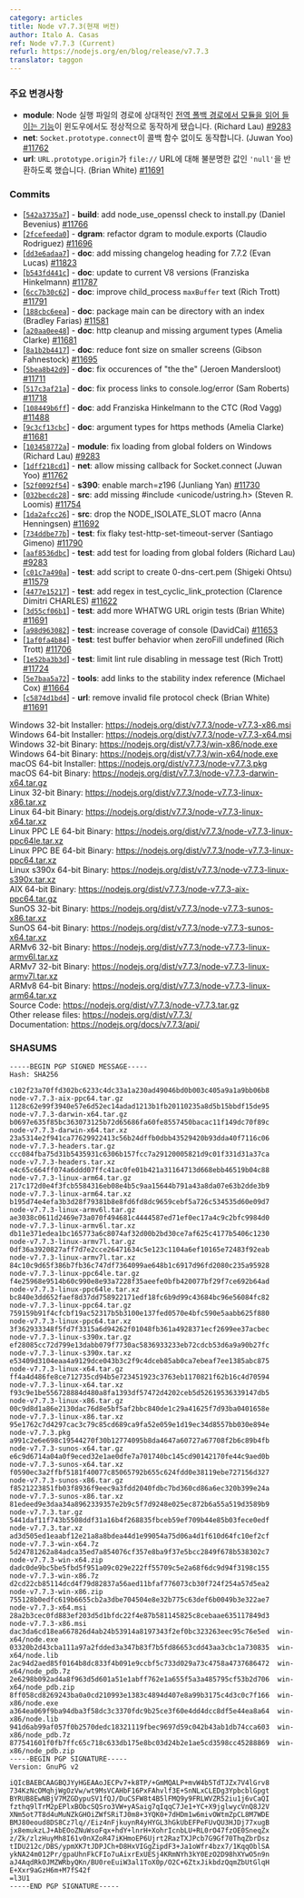 ```yaml
---
category: articles
title: Node v7.7.3(현재 버전)
author: Italo A. Casas
ref: Node v7.7.3 (Current)
refurl: https://nodejs.org/en/blog/release/v7.7.3
translator: taggon
---
```


<!--
### Notable changes

* **module**: The [module loading global fallback](https://nodejs.org/dist/latest-v6.x/docs/api/modules.html#modules_loading_from_the_global_folders) to the Node executable's directory now works correctly on Windows. (Richard Lau) [#9283](https://github.com/nodejs/node/pull/9283)
* **net**: `Socket.prototype.connect` now once again functions without a callback. (Juwan Yoo) [#11762](https://github.com/nodejs/node/pull/11762)
* **url**: `URL.prototype.origin` now properly specified an opaque return of `'null'` for `file://` URLs. (Brian White) [#11691](https://github.com/nodejs/node/pull/11691)
-->

### 주요 변경사항
* **module**: Node 실행 파일의 경로에 상대적인 [전역 폴백 경로에서 모듈을 읽어 들이는 기능](https://nodejs.org/dist/latest-v6.x/docs/api/modules.html#modules_loading_from_the_global_folders)이 윈도우에서도 정상적으로 동작하게 됐습니다. (Richard Lau) [#9283](https://github.com/nodejs/node/pull/9283)
* **net**: `Socket.prototype.connect`이 콜백 함수 없이도 동작합니다. (Juwan Yoo) [#11762](https://github.com/nodejs/node/pull/11762)
* **url**: `URL.prototype.origin`가 `file://` URL에 대해 불분명한 값인 `'null'`을 반환하도록 했습니다. (Brian White) [#11691](https://github.com/nodejs/node/pull/11691)


### Commits

* [[`542a3735a7`](https://github.com/nodejs/node/commit/542a3735a7)] - **build**: add node_use_openssl check to install.py (Daniel Bevenius) [#11766](https://github.com/nodejs/node/pull/11766)
* [[`2fcefeeda0`](https://github.com/nodejs/node/commit/2fcefeeda0)] - **dgram**: refactor dgram to module.exports (Claudio Rodriguez) [#11696](https://github.com/nodejs/node/pull/11696)
* [[`dd3e6adaa7`](https://github.com/nodejs/node/commit/dd3e6adaa7)] - **doc**: add missing changelog heading for 7.7.2 (Evan Lucas) [#11823](https://github.com/nodejs/node/pull/11823)
* [[`b543fd441c`](https://github.com/nodejs/node/commit/b543fd441c)] - **doc**: update to current V8 versions (Franziska Hinkelmann) [#11787](https://github.com/nodejs/node/pull/11787)
* [[`6cc7b30c62`](https://github.com/nodejs/node/commit/6cc7b30c62)] - **doc**: improve child_process `maxBuffer` text (Rich Trott) [#11791](https://github.com/nodejs/node/pull/11791)
* [[`188cbc6eea`](https://github.com/nodejs/node/commit/188cbc6eea)] - **doc**: package main can be directory with an index (Bradley Farias) [#11581](https://github.com/nodejs/node/pull/11581)
* [[`a20aa0ee48`](https://github.com/nodejs/node/commit/a20aa0ee48)] - **doc**: http cleanup and missing argument types (Amelia Clarke) [#11681](https://github.com/nodejs/node/pull/11681)
* [[`8a1b2b4417`](https://github.com/nodejs/node/commit/8a1b2b4417)] - **doc**: reduce font size on smaller screens (Gibson Fahnestock) [#11695](https://github.com/nodejs/node/pull/11695)
* [[`5bea8b42d9`](https://github.com/nodejs/node/commit/5bea8b42d9)] - **doc**: fix occurences of "the the" (Jeroen Mandersloot) [#11711](https://github.com/nodejs/node/pull/11711)
* [[`517c3af21a`](https://github.com/nodejs/node/commit/517c3af21a)] - **doc**: fix process links to console.log/error (Sam Roberts) [#11718](https://github.com/nodejs/node/pull/11718)
* [[`108449b6ff`](https://github.com/nodejs/node/commit/108449b6ff)] - **doc**: add Franziska Hinkelmann to the CTC (Rod Vagg) [#11488](https://github.com/nodejs/node/pull/11488)
* [[`9c3cf13cbc`](https://github.com/nodejs/node/commit/9c3cf13cbc)] - **doc**: argument types for https methods (Amelia Clarke) [#11681](https://github.com/nodejs/node/pull/11681)
* [[`103458772a`](https://github.com/nodejs/node/commit/103458772a)] - **module**: fix loading from global folders on Windows (Richard Lau) [#9283](https://github.com/nodejs/node/pull/9283)
* [[`1dff218cd1`](https://github.com/nodejs/node/commit/1dff218cd1)] - **net**: allow missing callback for Socket.connect (Juwan Yoo) [#11762](https://github.com/nodejs/node/pull/11762)
* [[`52f0092f54`](https://github.com/nodejs/node/commit/52f0092f54)] - **s390**: enable march=z196 (Junliang Yan) [#11730](https://github.com/nodejs/node/pull/11730)
* [[`032becdc28`](https://github.com/nodejs/node/commit/032becdc28)] - **src**: add missing #include \<unicode/ustring.h\> (Steven R. Loomis) [#11754](https://github.com/nodejs/node/issues/11754)
* [[`1da2afcc26`](https://github.com/nodejs/node/commit/1da2afcc26)] - **src**: drop the NODE_ISOLATE_SLOT macro (Anna Henningsen) [#11692](https://github.com/nodejs/node/pull/11692)
* [[`734ddbe77b`](https://github.com/nodejs/node/commit/734ddbe77b)] - **test**: fix flaky test-http-set-timeout-server (Santiago Gimeno) [#11790](https://github.com/nodejs/node/pull/11790)
* [[`aaf8536dbc`](https://github.com/nodejs/node/commit/aaf8536dbc)] - **test**: add test for loading from global folders (Richard Lau) [#9283](https://github.com/nodejs/node/pull/9283)
* [[`c01c7a490a`](https://github.com/nodejs/node/commit/c01c7a490a)] - **test**: add script to create 0-dns-cert.pem (Shigeki Ohtsu) [#11579](https://github.com/nodejs/node/pull/11579)
* [[`4477e15217`](https://github.com/nodejs/node/commit/4477e15217)] - **test**: add regex in test_cyclic_link_protection (Clarence Dimitri CHARLES) [#11622](https://github.com/nodejs/node/pull/11622)
* [[`3d55cf06b1`](https://github.com/nodejs/node/commit/3d55cf06b1)] - **test**: add more WHATWG URL origin tests (Brian White) [#11691](https://github.com/nodejs/node/pull/11691)
* [[`a98d963082`](https://github.com/nodejs/node/commit/a98d963082)] - **test**: increase coverage of console (DavidCai) [#11653](https://github.com/nodejs/node/pull/11653)
* [[`1af0fa4b84`](https://github.com/nodejs/node/commit/1af0fa4b84)] - **test**: test buffer behavior when zeroFill undefined (Rich Trott) [#11706](https://github.com/nodejs/node/pull/11706)
* [[`1e52ba3b3d`](https://github.com/nodejs/node/commit/1e52ba3b3d)] - **test**: limit lint rule disabling in message test (Rich Trott) [#11724](https://github.com/nodejs/node/pull/11724)
* [[`5e7baa5a72`](https://github.com/nodejs/node/commit/5e7baa5a72)] - **tools**: add links to the stability index reference (Michael Cox) [#11664](https://github.com/nodejs/node/pull/11664)
* [[`c5874d1bd4`](https://github.com/nodejs/node/commit/c5874d1bd4)] - **url**: remove invalid file protocol check (Brian White) [#11691](https://github.com/nodejs/node/pull/11691)

Windows 32-bit Installer: https://nodejs.org/dist/v7.7.3/node-v7.7.3-x86.msi<br>
Windows 64-bit Installer: https://nodejs.org/dist/v7.7.3/node-v7.7.3-x64.msi<br>
Windows 32-bit Binary: https://nodejs.org/dist/v7.7.3/win-x86/node.exe<br>
Windows 64-bit Binary: https://nodejs.org/dist/v7.7.3/win-x64/node.exe<br>
macOS 64-bit Installer: https://nodejs.org/dist/v7.7.3/node-v7.7.3.pkg<br>
macOS 64-bit Binary: https://nodejs.org/dist/v7.7.3/node-v7.7.3-darwin-x64.tar.gz<br>
Linux 32-bit Binary: https://nodejs.org/dist/v7.7.3/node-v7.7.3-linux-x86.tar.xz<br>
Linux 64-bit Binary: https://nodejs.org/dist/v7.7.3/node-v7.7.3-linux-x64.tar.xz<br>
Linux PPC LE 64-bit Binary: https://nodejs.org/dist/v7.7.3/node-v7.7.3-linux-ppc64le.tar.xz<br>
Linux PPC BE 64-bit Binary: https://nodejs.org/dist/v7.7.3/node-v7.7.3-linux-ppc64.tar.xz<br>
Linux s390x 64-bit Binary: https://nodejs.org/dist/v7.7.3/node-v7.7.3-linux-s390x.tar.xz<br>
AIX 64-bit Binary: https://nodejs.org/dist/v7.7.3/node-v7.7.3-aix-ppc64.tar.gz<br>
SunOS 32-bit Binary: https://nodejs.org/dist/v7.7.3/node-v7.7.3-sunos-x86.tar.xz<br>
SunOS 64-bit Binary: https://nodejs.org/dist/v7.7.3/node-v7.7.3-sunos-x64.tar.xz<br>
ARMv6 32-bit Binary: https://nodejs.org/dist/v7.7.3/node-v7.7.3-linux-armv6l.tar.xz<br>
ARMv7 32-bit Binary: https://nodejs.org/dist/v7.7.3/node-v7.7.3-linux-armv7l.tar.xz<br>
ARMv8 64-bit Binary: https://nodejs.org/dist/v7.7.3/node-v7.7.3-linux-arm64.tar.xz<br>
Source Code: https://nodejs.org/dist/v7.7.3/node-v7.7.3.tar.gz<br>
Other release files: https://nodejs.org/dist/v7.7.3/<br>
Documentation: https://nodejs.org/docs/v7.7.3/api/

<h3 id="shasums">SHASUMS</h3>

```
-----BEGIN PGP SIGNED MESSAGE-----
Hash: SHA256

c102f23a70ffd302bc6233c4dc33a1a230ad49046bd0b003c405a9a1a9bb06b8  node-v7.7.3-aix-ppc64.tar.gz
1128c62e99f3940e57e6d52ec14adad1213b1fb20110235a8d5b15bbdf15de95  node-v7.7.3-darwin-x64.tar.gz
b0697e635f85bc363073125b72d65686fa60fe8557450bacac11f149dc70f89c  node-v7.7.3-darwin-x64.tar.xz
23a5314e2f941ca77629922413c56b24dffb0dbb43529420b93dda40f7116c06  node-v7.7.3-headers.tar.gz
ccc084fba75d31b5435931c6306b157fcc7a29120005821d9c01f331d31a37ca  node-v7.7.3-headers.tar.xz
e4c65c664ff074a6ddd07ffc41ac0fe01b421a31164713d668ebb46519b04c88  node-v7.7.3-linux-arm64.tar.gz
217c172d0e4f3fcb5584316eb08e4b5c9aa15644b791a43a8da07e63b2dde3b9  node-v7.7.3-linux-arm64.tar.xz
b195d74e4efa3b3d28f79381b8e8fd6fd8dc9659cebf5a726c534535d60e09d7  node-v7.7.3-linux-armv6l.tar.gz
ae3038c0611d2469e73a070f494681c4444587ed71ef0ec17a4c9c2bfc9984d0  node-v7.7.3-linux-armv6l.tar.xz
db11e371edea1bc165773a6c8074af32d00b2bd30ce7af625c4177b5406c1230  node-v7.7.3-linux-armv7l.tar.gz
0df36a3920827aff7d7e2cce26471634c5e123c1104a6ef10165e72483f92eab  node-v7.7.3-linux-armv7l.tar.xz
84c10c9d65f386b7fb36c747df7364099ae648b1c6917d96fd2080c235a95928  node-v7.7.3-linux-ppc64le.tar.gz
f4e25968e9514b60c990e8e93a7228f35aeefe0bfb420077bf29f7ce692b64ad  node-v7.7.3-linux-ppc64le.tar.xz
bc840e3dd652faef8d37dd758922171edf18fc6b9d99c43684bc96e56084fc82  node-v7.7.3-linux-ppc64.tar.gz
759159b91f4cfcbf19ac52317b5b3100e137fed0570e4bfc590e5aabb625f880  node-v7.7.3-linux-ppc64.tar.xz
3f362933348f5fd7f3315a6d94262f01048fb361a4928371ecf2699ee37acbec  node-v7.7.3-linux-s390x.tar.gz
ef28085cc72d799e13dabb079f7730ac5836933233eb72cdcb53d6a9a90b27fc  node-v7.7.3-linux-s390x.tar.xz
e53409d3104eaa4a9129dce043b3c2f9c4dceb85ab0ca7ebeaf7ee1385abc875  node-v7.7.3-linux-x64.tar.gz
ff4a4d486fe8ce712735cd94b5e723451923c3763eb1170821f62b16c4d70594  node-v7.7.3-linux-x64.tar.xz
f93c9e1be556728884d480a8fa1393df57472d4202ceb5d52619536339147db5  node-v7.7.3-linux-x86.tar.gz
00c9d8d1a86e2130dac76d8e5bf5af2bbc840de1c29a41625f7d93ba0401658e  node-v7.7.3-linux-x86.tar.xz
95e1762c7d4297cac3c79c85cd689ca9fa52e059e1d19ec34d8557bb030e894e  node-v7.7.3.pkg
a991c2e6e698c19544270f30b12774095b8da4647a60727a67708f2b6c89b4fb  node-v7.7.3-sunos-x64.tar.gz
e6c9d6714a04a0f9eced32e1ae0dfe7a701740bc145cd90142170fe44c9aed0b  node-v7.7.3-sunos-x64.tar.xz
f0590ec3a2ffbf5181f40077c85065792b655c624fdd0e38119ebe727156d327  node-v7.7.3-sunos-x86.tar.gz
f8521223851fb03f8936f9eec9a3fdd2040fdbc7bd360cd86a6ec320b399e24a  node-v7.7.3-sunos-x86.tar.xz
81edeed9e3daa34a8962339357e2b9c5f7d9248e025ec872b6a55a519d3589b9  node-v7.7.3.tar.gz
5441daf11f743b5508ddf31a16b4f268835fbceb59ef709b44e85b03fece0edf  node-v7.7.3.tar.xz
ad3d505ed1eaabf12e21a8a8bdea44d1e99054a75d06a4d1f610d64fc10ef2cf  node-v7.7.3-win-x64.7z
5d24781262a84adca35ed7a854076cf357e8ba9f37e5bcc2849f678b538302c7  node-v7.7.3-win-x64.zip
dadc0de9bc5be5fbd5f951a09c029e222ff55709c5e2a68f6dc9d94f3198c155  node-v7.7.3-win-x86.7z
d2cd22cb85114dcd4f79d82837a56aed11bfaf776073cb30f724f254a57d5ea2  node-v7.7.3-win-x86.zip
755128b0edfc619b6655cb2a3dbe704504e8e32b775c63def6b0049b3e322ae7  node-v7.7.3-x64.msi
28a2b3cec0fd883ef203d5d1bfdc22f4e87b581145825c8cebaae635117849d3  node-v7.7.3-x86.msi
dac3da6cd18ea667826d4ab24b53914a8197343f2ef0bc323263eec95c76e5ed  win-x64/node.exe
03320b2d43cba111a97a2fdded3a347b83f7b5fd86653cdd43aa3cbc1a730835  win-x64/node.lib
2ac94d2aed85f0164b8dc833f4b091e9ccbf5c733d029a73c4758a4737686472  win-x64/node_pdb.7z
2e6298b092ad4a8f963d5d601a51e1abff762e1a655f5a3a485795cf53b2d706  win-x64/node_pdb.zip
8ff058cd8269243ba0a0cd210993e1383c4894d407e8a99b3175c4d3c0c7f166  win-x86/node.exe
a364ea069f9ba94dba3f58dc3c3370fdc9b25ce3f60e4dd4dcc8df5e44ea8a64  win-x86/node.lib
941d6ab99af057f0b2570dedc18321119fbec9697d59c042b43ab1db74cca603  win-x86/node_pdb.7z
877541601f0fb7ffc65c718c633db175e8bc03d24b2e1ae5cd3598cc45288869  win-x86/node_pdb.zip
-----BEGIN PGP SIGNATURE-----
Version: GnuPG v2

iQIcBAEBCAAGBQJYyHGEAAoJECPv7+k8TP/+GmMQALP+mvW4b5TdTJZx7V4lGrv8
734KzNcOMqhjWgOzVw/wt9MsVCAHbF16PxFAhvlf3E+SnNLxCLEDg3YpbcblGpgt
BYRUB8EwNBjV7MZGDypuSV1fQJ/DuCSFW8t4B5lFMQ9y9FRLWVZR52iu1j6vCaQI
fzthq9lTrM2pEPlxBObcSQSro3VW+yASaig7qIqqC7Je1+YC+X9jglwycVnQ8J2V
XNm5ot7T8d4uMuNZkGHOiZWfSRiTJ0m8+3YQK0+7dHDm1w6mivOWtmZpCL8M7WDE
BMJ80eoud8DS8Cz7lq//Eiz4nFjkuynR4yHYGL3hGkUbEFPeFUvQU3HJDj77xugB
jx8emukzLJ+AbEOoZNuWsoFqx+hdY+lnrH+XohrIcnbLU+RL0rO47fzOE0SneqZx
z/Zk/zlzHuyMh8I61v0nXZoR47iKHmoEP6Ujrt2RazTXJPcb7G9Gf70ThqZbrDsz
tIDU212c/DBS/ypmXK7tJDPJCh+D8HxVIGgZipdF3+Ja1oWfr4bzx7/1KqqOblSA
ykNA24m012Pr/gpaUhnFkCFIo7uAixrExUESj4KRmNYh3kY0EzO2D98hXYwO5n9n
aJ4AqdRkOJMZWRbyQKn/BU0reEuiW3al1ToX0p/O2C+6ZtxJikbdzQqmZbUtGlqH
E+Xxr9aGzH6m+M7fS42f
=l3U1
-----END PGP SIGNATURE-----

```
